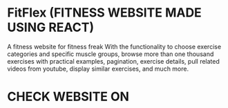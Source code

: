 # FitFlex (FITNESS WEBSITE MADE USING REACT)

A fitness website for fitness freak With the functionality to choose exercise categories and specific muscle groups, browse more than one thousand exercises with practical examples, pagination, exercise details, pull related videos from youtube, display similar exercises, and much more.

# CHECK WEBSITE ON
